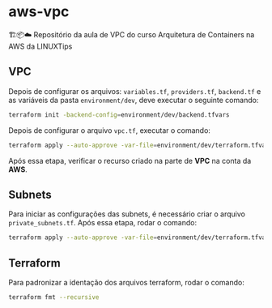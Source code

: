 # aws-vpc

🏗️📦☁️ Repositório da aula de VPC do curso Arquitetura de Containers na AWS da LINUXTips

## VPC

Depois de configurar os arquivos: `variables.tf`, `providers.tf`, `backend.tf` e as variáveis da pasta `environment/dev`, deve executar o seguinte comando:

```bash
terraform init -backend-config=environment/dev/backend.tfvars
```

Depois de configurar o arquivo `vpc.tf`, executar o comando:

```bash
terraform apply --auto-approve -var-file=environment/dev/terraform.tfvars
```

Após essa etapa, verificar o recurso criado na parte de **VPC** na conta da **AWS**.

## Subnets

Para iniciar as configurações das subnets, é necessário criar o arquivo `private_subnets.tf`. Após essa etapa, rodar o comando:

```bash
terraform apply --auto-approve -var-file=environment/dev/terraform.tfvars
```

## Terraform

Para padronizar a identação dos arquivos terraform, rodar o comando:

```bash
terraform fmt --recursive
```
